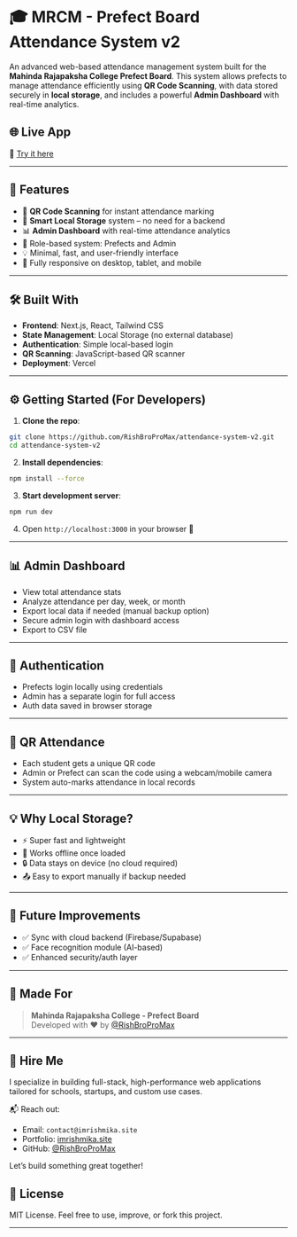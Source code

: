 # 🎓 MRCM - Prefect Board Attendance System v2

An advanced web-based attendance management system built for the **Mahinda Rajapaksha College Prefect Board**. This system allows prefects to manage attendance efficiently using **QR Code Scanning**, with data stored securely in **local storage**, and includes a powerful **Admin Dashboard** with real-time analytics.

## 🌐 Live App

🔗 [Try it here](https://sys.imrishmika.site)

---

## 🚀 Features

- 📲 **QR Code Scanning** for instant attendance marking
- 🧠 **Smart Local Storage** system – no need for a backend
- 📊 **Admin Dashboard** with real-time attendance analytics
- 👤 Role-based system: Prefects and Admin
- 💡 Minimal, fast, and user-friendly interface
- 📱 Fully responsive on desktop, tablet, and mobile

---

## 🛠️ Built With

- **Frontend**: Next.js, React, Tailwind CSS
- **State Management**: Local Storage (no external database)
- **Authentication**: Simple local-based login
- **QR Scanning**: JavaScript-based QR scanner
- **Deployment**: Vercel

---


## ⚙️ Getting Started (For Developers)

1. **Clone the repo**:

```bash
git clone https://github.com/RishBroProMax/attendance-system-v2.git
cd attendance-system-v2
````

2. **Install dependencies**:

```bash
npm install --force
```

3. **Start development server**:

```bash
npm run dev
```

4. Open `http://localhost:3000` in your browser 🚀

---

## 📊 Admin Dashboard

* View total attendance stats
* Analyze attendance per day, week, or month
* Export local data if needed (manual backup option)
* Secure admin login with dashboard access
* Export to CSV file

---

## 🔐 Authentication

* Prefects login locally using credentials
* Admin has a separate login for full access
* Auth data saved in browser storage

---

## 📸 QR Attendance

* Each student gets a unique QR code
* Admin or Prefect can scan the code using a webcam/mobile camera
* System auto-marks attendance in local records

---

## 💡 Why Local Storage?

* ⚡ Super fast and lightweight
* 📴 Works offline once loaded
* 🔒 Data stays on device (no cloud required)
* 📤 Easy to export manually if backup needed

---

## 🧩 Future Improvements

* ✅ Sync with cloud backend (Firebase/Supabase)
* ✅ Face recognition module (AI-based)
* ✅ Enhanced security/auth layer

---

## 🏫 Made For

> **Mahinda Rajapaksha College - Prefect Board** <br>
> Developed with ❤️ by [@RishBroProMax](https://github.com/RishBroProMax)

---

## 💼 Hire Me

I specialize in building full-stack, high-performance web applications tailored for schools, startups, and custom use cases.

📬 Reach out:

* Email: `contact@imrishmika.site`
* Portfolio: [imrishmika.site](https://imrishmika.site)
* GitHub: [@RishBroProMax](https://github.com/RishBroProMax)

Let’s build something great together!

## 📄 License

MIT License. Feel free to use, improve, or fork this project.

---

